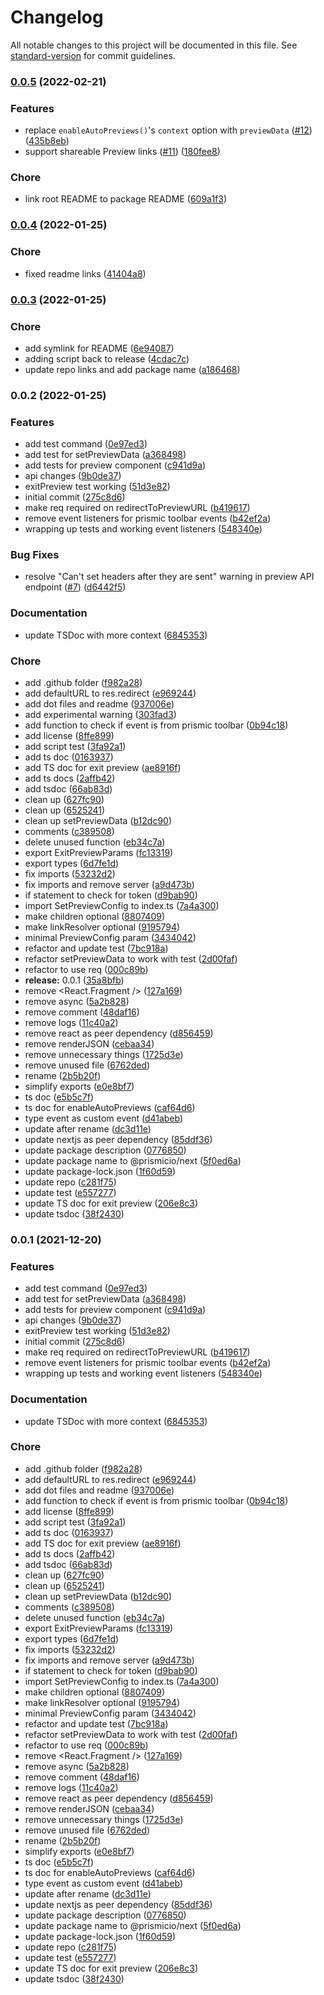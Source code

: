 # Changelog

All notable changes to this project will be documented in this file. See [standard-version](https://github.com/conventional-changelog/standard-version) for commit guidelines.

### [0.0.5](https://github.com/prismicio/prismic-next/compare/v0.0.4...v0.0.5) (2022-02-21)


### Features

* replace `enableAutoPreviews()`'s `context` option with `previewData` ([#12](https://github.com/prismicio/prismic-next/issues/12)) ([435b8eb](https://github.com/prismicio/prismic-next/commit/435b8eb06356829b3cabc34152a31661feba6d41))
* support shareable Preview links ([#11](https://github.com/prismicio/prismic-next/issues/11)) ([180fee8](https://github.com/prismicio/prismic-next/commit/180fee8358d58f71d99b4e20d8bb99bab22724f3))


### Chore

* link root README to package README ([609a1f3](https://github.com/prismicio/prismic-next/commit/609a1f3d4e2fe0c15571f73acec92b5921835d13))

### [0.0.4](https://github.com/prismicio/prismic-next/compare/v0.0.3...v0.0.4) (2022-01-25)


### Chore

* fixed readme links ([41404a8](https://github.com/prismicio/prismic-next/commit/41404a886f51b5133748bd352f94d7651f6630c3))

### [0.0.3](https://github.com/prismicio/prismic-next/compare/v0.0.2...v0.0.3) (2022-01-25)


### Chore

* add symlink for README ([6e94087](https://github.com/prismicio/prismic-next/commit/6e94087552304560ce70120a0ea46dcbd0ac4a47))
* adding script back to release ([4cdac7c](https://github.com/prismicio/prismic-next/commit/4cdac7c46ba1bbe4cff64245b270e1f89055dcf7))
* update repo links and add package name ([a186468](https://github.com/prismicio/prismic-next/commit/a18646854d4b47ad3d9981012814b03438dfca21))

### 0.0.2 (2022-01-25)


### Features

* add test command ([0e97ed3](https://github.com/prismicio/prismic-next/commit/0e97ed302173b3a4cfa41761a844f006e7e8b7ba))
* add test for setPreviewData ([a368498](https://github.com/prismicio/prismic-next/commit/a36849870a839e8a106999dd200261f2bacf8efc))
* add tests for preview component ([c941d9a](https://github.com/prismicio/prismic-next/commit/c941d9a67c3b1bd3f0df5232eaa5f8f6e1fe6ca5))
* api changes ([9b0de37](https://github.com/prismicio/prismic-next/commit/9b0de3731ae0ebb2b6d0de60ad6875065d5513fc))
* exitPreview test working ([51d3e82](https://github.com/prismicio/prismic-next/commit/51d3e827ffb9c57e3139d3be47731d069f663818))
* initial commit ([275c8d6](https://github.com/prismicio/prismic-next/commit/275c8d629e382fd78627c3f1a428b7394a5294e5))
* make req required on redirectToPreviewURL ([b419617](https://github.com/prismicio/prismic-next/commit/b4196172b827bd57c50ea2d5172b9640349c4794))
* remove event listeners for prismic toolbar events ([b42ef2a](https://github.com/prismicio/prismic-next/commit/b42ef2a96e3e83110d02e5a8cebf25175698d28b))
* wrapping up tests and working event listeners ([548340e](https://github.com/prismicio/prismic-next/commit/548340ed58ecb2bbd6c859ad347f1ce649a1e7b7))


### Bug Fixes

* resolve "Can't set headers after they are sent" warning in preview API endpoint ([#7](https://github.com/prismicio/prismic-next/issues/7)) ([d6442f5](https://github.com/prismicio/prismic-next/commit/d6442f59706158c7407b9c827cdabef3140a613c))


### Documentation

* update TSDoc with more context ([6845353](https://github.com/prismicio/prismic-next/commit/68453537bd9f33f8d0eeca33625a5e2d6a2fff08))


### Chore

* add .github folder ([f982a28](https://github.com/prismicio/prismic-next/commit/f982a28392ad4424d7fa93dec8460e8b2b03339f))
* add defaultURL to res.redirect ([e969244](https://github.com/prismicio/prismic-next/commit/e9692447944f62c75b097b15808dcd7492201bd5))
* add dot files and readme ([937006e](https://github.com/prismicio/prismic-next/commit/937006e225a17d275b391dcc9370284e1819c554))
* add experimental warning ([303fad3](https://github.com/prismicio/prismic-next/commit/303fad3c8f7731b088735f53ecba84ebe25e883e))
* add function to check if event is from prismic toolbar ([0b94c18](https://github.com/prismicio/prismic-next/commit/0b94c188ee59c8836d5ee85aaf06cd55a2063283))
* add license ([8ffe899](https://github.com/prismicio/prismic-next/commit/8ffe899c911a06f68e95dad4d4e9fd0c2c22df71))
* add script test ([3fa92a1](https://github.com/prismicio/prismic-next/commit/3fa92a14cc6716749353e873fe1d3a095f809616))
* add ts doc ([0163937](https://github.com/prismicio/prismic-next/commit/01639378de65acaa6fd6d1871fa36d30a54c1937))
* add TS doc for exit preview ([ae8916f](https://github.com/prismicio/prismic-next/commit/ae8916f160297efc11aa790e7b7cee998100ab2c))
* add ts docs ([2affb42](https://github.com/prismicio/prismic-next/commit/2affb4245d8a178fd8c2a62736cb32d2ba0ba721))
* add tsdoc ([66ab83d](https://github.com/prismicio/prismic-next/commit/66ab83da56f6912ff7183e9ec9fce060badcd71f))
* clean up ([627fc90](https://github.com/prismicio/prismic-next/commit/627fc900a018910cfeb853046d6e16bfdfdf93fc))
* clean up ([6525241](https://github.com/prismicio/prismic-next/commit/65252415b45bc21117c094de7d74a8b5d3e650ab))
* clean up setPreviewData ([b12dc90](https://github.com/prismicio/prismic-next/commit/b12dc902e1fb449e0fe65e839523f555a7125f9a))
* comments ([c389508](https://github.com/prismicio/prismic-next/commit/c3895081d946773e280468cc56438f109549915c))
* delete unused function ([eb34c7a](https://github.com/prismicio/prismic-next/commit/eb34c7ad2cf00199c5e5bfc0ea3adc1516d18ee7))
* export ExitPreviewParams ([fc13319](https://github.com/prismicio/prismic-next/commit/fc13319209e226a6e03e19b1d431fbc76777622b))
* export types ([6d7fe1d](https://github.com/prismicio/prismic-next/commit/6d7fe1d493ce9f966cf03bf4773e1e49f73892a3))
* fix imports ([53232d2](https://github.com/prismicio/prismic-next/commit/53232d2acc4f19252ec77ea66033cf9b913334a7))
* fix imports and remove server ([a9d473b](https://github.com/prismicio/prismic-next/commit/a9d473b9f90c1414c0a2512085e0cd43324c8323))
* if statement to check for token ([d9bab90](https://github.com/prismicio/prismic-next/commit/d9bab904b161d654d8fd58a28ddb43d4ced6f099))
* import SetPreviewConfig to index.ts ([7a4a300](https://github.com/prismicio/prismic-next/commit/7a4a3007b71ce9bd4aa1ca414c13a88b592991c4))
* make children optional ([8807409](https://github.com/prismicio/prismic-next/commit/88074093c53327cacb00a720e2ae104a9971b645))
* make linkResolver optional ([9195794](https://github.com/prismicio/prismic-next/commit/9195794ce1ef538b3851c89ae7a917859ba1dad7))
* minimal PreviewConfig param ([3434042](https://github.com/prismicio/prismic-next/commit/3434042882402a97838577a34ee2aa1c53b7e55b))
* refactor <PrismicPreview /> and update test ([7bc918a](https://github.com/prismicio/prismic-next/commit/7bc918a3169b795ebb8b48815b18f214fdd767d6))
* refactor setPreviewData to work with test ([2d00faf](https://github.com/prismicio/prismic-next/commit/2d00faf974dee1898ba0b44f0c189d4669a45876))
* refactor to use req ([000c89b](https://github.com/prismicio/prismic-next/commit/000c89bf253f70b6cd2be04b55df27c565ee0829))
* **release:** 0.0.1 ([35a8bfb](https://github.com/prismicio/prismic-next/commit/35a8bfb972ffc7432fbef6d6e5ab0b33446b00bf))
* remove <React.Fragment /> ([127a169](https://github.com/prismicio/prismic-next/commit/127a169628dc8630a3c258a5883f14122567d335))
* remove async ([5a2b828](https://github.com/prismicio/prismic-next/commit/5a2b8287ed99505701b71fa851d85f95c6002803))
* remove comment ([48daf16](https://github.com/prismicio/prismic-next/commit/48daf164dfc0edbdc79432de995a3c5027522849))
* remove logs ([11c40a2](https://github.com/prismicio/prismic-next/commit/11c40a2748ae21791f1d96f00b78fa18bce00e0f))
* remove react as peer dependency ([d856459](https://github.com/prismicio/prismic-next/commit/d856459de1889f090ed51b0e30da76f7724b0147))
* remove renderJSON ([cebaa34](https://github.com/prismicio/prismic-next/commit/cebaa34c25aa300fb472bbf6cac80516a8a17283))
* remove unnecessary things ([1725d3e](https://github.com/prismicio/prismic-next/commit/1725d3e2d45a61f9ade45e9d5aca3396d54005fa))
* remove unused file ([6762ded](https://github.com/prismicio/prismic-next/commit/6762dedba18b7fdce71aef814f9b32c5b4f27b13))
* rename ([2b5b20f](https://github.com/prismicio/prismic-next/commit/2b5b20f18fcaab7ba48fe65b52147c04e951288b))
* simplify exports ([e0e8bf7](https://github.com/prismicio/prismic-next/commit/e0e8bf7ff5391deae919f09c6116ad6c3f8cb8bd))
* ts doc ([e5b5c7f](https://github.com/prismicio/prismic-next/commit/e5b5c7f14d8e40f1d4c0c7578ed4718f59f9693d))
* ts doc for enableAutoPreviews ([caf64d6](https://github.com/prismicio/prismic-next/commit/caf64d677e35d32a60384fbb94c4d2f560c47651))
* type event as custom event ([d41abeb](https://github.com/prismicio/prismic-next/commit/d41abeb386e2d5e4a57bdff6900ffa072e6c2ded))
* update after rename ([dc3d11e](https://github.com/prismicio/prismic-next/commit/dc3d11e67b2c074e4d801a5f0450ae78c828bbd2))
* update nextjs as peer dependency ([85ddf36](https://github.com/prismicio/prismic-next/commit/85ddf36ae50aca19f6a2c41c7a47260c3fc0fc36))
* update package description ([0776850](https://github.com/prismicio/prismic-next/commit/077685091abdb95e58b32f4d14f910155f10a975))
* update package name to @prismicio/next ([5f0ed6a](https://github.com/prismicio/prismic-next/commit/5f0ed6a9d5166f2f46f76a0a1f706685abb6cc30))
* update package-lock.json ([1f60d59](https://github.com/prismicio/prismic-next/commit/1f60d592d73eb2b384e601c49b3fb0a2953fe5ac))
* update repo ([c281f75](https://github.com/prismicio/prismic-next/commit/c281f75b9cda0e5476245560b400720cc8d3a1dc))
* update test ([e557277](https://github.com/prismicio/prismic-next/commit/e5572775d7b9476180eba5d2ae3ba158bfceb472))
* update TS doc for exit preview ([206e8c3](https://github.com/prismicio/prismic-next/commit/206e8c3a685ae10cc8baa2d02e145c88b2862b79))
* update tsdoc ([38f2430](https://github.com/prismicio/prismic-next/commit/38f24309ebcb2b72536a2da187c15af69450c1f3))

### 0.0.1 (2021-12-20)


### Features

* add test command ([0e97ed3](https://github.com/prismicio/prismic-next/commit/0e97ed302173b3a4cfa41761a844f006e7e8b7ba))
* add test for setPreviewData ([a368498](https://github.com/prismicio/prismic-next/commit/a36849870a839e8a106999dd200261f2bacf8efc))
* add tests for preview component ([c941d9a](https://github.com/prismicio/prismic-next/commit/c941d9a67c3b1bd3f0df5232eaa5f8f6e1fe6ca5))
* api changes ([9b0de37](https://github.com/prismicio/prismic-next/commit/9b0de3731ae0ebb2b6d0de60ad6875065d5513fc))
* exitPreview test working ([51d3e82](https://github.com/prismicio/prismic-next/commit/51d3e827ffb9c57e3139d3be47731d069f663818))
* initial commit ([275c8d6](https://github.com/prismicio/prismic-next/commit/275c8d629e382fd78627c3f1a428b7394a5294e5))
* make req required on redirectToPreviewURL ([b419617](https://github.com/prismicio/prismic-next/commit/b4196172b827bd57c50ea2d5172b9640349c4794))
* remove event listeners for prismic toolbar events ([b42ef2a](https://github.com/prismicio/prismic-next/commit/b42ef2a96e3e83110d02e5a8cebf25175698d28b))
* wrapping up tests and working event listeners ([548340e](https://github.com/prismicio/prismic-next/commit/548340ed58ecb2bbd6c859ad347f1ce649a1e7b7))


### Documentation

* update TSDoc with more context ([6845353](https://github.com/prismicio/prismic-next/commit/68453537bd9f33f8d0eeca33625a5e2d6a2fff08))


### Chore

* add .github folder ([f982a28](https://github.com/prismicio/prismic-next/commit/f982a28392ad4424d7fa93dec8460e8b2b03339f))
* add defaultURL to res.redirect ([e969244](https://github.com/prismicio/prismic-next/commit/e9692447944f62c75b097b15808dcd7492201bd5))
* add dot files and readme ([937006e](https://github.com/prismicio/prismic-next/commit/937006e225a17d275b391dcc9370284e1819c554))
* add function to check if event is from prismic toolbar ([0b94c18](https://github.com/prismicio/prismic-next/commit/0b94c188ee59c8836d5ee85aaf06cd55a2063283))
* add license ([8ffe899](https://github.com/prismicio/prismic-next/commit/8ffe899c911a06f68e95dad4d4e9fd0c2c22df71))
* add script test ([3fa92a1](https://github.com/prismicio/prismic-next/commit/3fa92a14cc6716749353e873fe1d3a095f809616))
* add ts doc ([0163937](https://github.com/prismicio/prismic-next/commit/01639378de65acaa6fd6d1871fa36d30a54c1937))
* add TS doc for exit preview ([ae8916f](https://github.com/prismicio/prismic-next/commit/ae8916f160297efc11aa790e7b7cee998100ab2c))
* add ts docs ([2affb42](https://github.com/prismicio/prismic-next/commit/2affb4245d8a178fd8c2a62736cb32d2ba0ba721))
* add tsdoc ([66ab83d](https://github.com/prismicio/prismic-next/commit/66ab83da56f6912ff7183e9ec9fce060badcd71f))
* clean up ([627fc90](https://github.com/prismicio/prismic-next/commit/627fc900a018910cfeb853046d6e16bfdfdf93fc))
* clean up ([6525241](https://github.com/prismicio/prismic-next/commit/65252415b45bc21117c094de7d74a8b5d3e650ab))
* clean up setPreviewData ([b12dc90](https://github.com/prismicio/prismic-next/commit/b12dc902e1fb449e0fe65e839523f555a7125f9a))
* comments ([c389508](https://github.com/prismicio/prismic-next/commit/c3895081d946773e280468cc56438f109549915c))
* delete unused function ([eb34c7a](https://github.com/prismicio/prismic-next/commit/eb34c7ad2cf00199c5e5bfc0ea3adc1516d18ee7))
* export ExitPreviewParams ([fc13319](https://github.com/prismicio/prismic-next/commit/fc13319209e226a6e03e19b1d431fbc76777622b))
* export types ([6d7fe1d](https://github.com/prismicio/prismic-next/commit/6d7fe1d493ce9f966cf03bf4773e1e49f73892a3))
* fix imports ([53232d2](https://github.com/prismicio/prismic-next/commit/53232d2acc4f19252ec77ea66033cf9b913334a7))
* fix imports and remove server ([a9d473b](https://github.com/prismicio/prismic-next/commit/a9d473b9f90c1414c0a2512085e0cd43324c8323))
* if statement to check for token ([d9bab90](https://github.com/prismicio/prismic-next/commit/d9bab904b161d654d8fd58a28ddb43d4ced6f099))
* import SetPreviewConfig to index.ts ([7a4a300](https://github.com/prismicio/prismic-next/commit/7a4a3007b71ce9bd4aa1ca414c13a88b592991c4))
* make children optional ([8807409](https://github.com/prismicio/prismic-next/commit/88074093c53327cacb00a720e2ae104a9971b645))
* make linkResolver optional ([9195794](https://github.com/prismicio/prismic-next/commit/9195794ce1ef538b3851c89ae7a917859ba1dad7))
* minimal PreviewConfig param ([3434042](https://github.com/prismicio/prismic-next/commit/3434042882402a97838577a34ee2aa1c53b7e55b))
* refactor <PrismicPreview /> and update test ([7bc918a](https://github.com/prismicio/prismic-next/commit/7bc918a3169b795ebb8b48815b18f214fdd767d6))
* refactor setPreviewData to work with test ([2d00faf](https://github.com/prismicio/prismic-next/commit/2d00faf974dee1898ba0b44f0c189d4669a45876))
* refactor to use req ([000c89b](https://github.com/prismicio/prismic-next/commit/000c89bf253f70b6cd2be04b55df27c565ee0829))
* remove <React.Fragment /> ([127a169](https://github.com/prismicio/prismic-next/commit/127a169628dc8630a3c258a5883f14122567d335))
* remove async ([5a2b828](https://github.com/prismicio/prismic-next/commit/5a2b8287ed99505701b71fa851d85f95c6002803))
* remove comment ([48daf16](https://github.com/prismicio/prismic-next/commit/48daf164dfc0edbdc79432de995a3c5027522849))
* remove logs ([11c40a2](https://github.com/prismicio/prismic-next/commit/11c40a2748ae21791f1d96f00b78fa18bce00e0f))
* remove react as peer dependency ([d856459](https://github.com/prismicio/prismic-next/commit/d856459de1889f090ed51b0e30da76f7724b0147))
* remove renderJSON ([cebaa34](https://github.com/prismicio/prismic-next/commit/cebaa34c25aa300fb472bbf6cac80516a8a17283))
* remove unnecessary things ([1725d3e](https://github.com/prismicio/prismic-next/commit/1725d3e2d45a61f9ade45e9d5aca3396d54005fa))
* remove unused file ([6762ded](https://github.com/prismicio/prismic-next/commit/6762dedba18b7fdce71aef814f9b32c5b4f27b13))
* rename ([2b5b20f](https://github.com/prismicio/prismic-next/commit/2b5b20f18fcaab7ba48fe65b52147c04e951288b))
* simplify exports ([e0e8bf7](https://github.com/prismicio/prismic-next/commit/e0e8bf7ff5391deae919f09c6116ad6c3f8cb8bd))
* ts doc ([e5b5c7f](https://github.com/prismicio/prismic-next/commit/e5b5c7f14d8e40f1d4c0c7578ed4718f59f9693d))
* ts doc for enableAutoPreviews ([caf64d6](https://github.com/prismicio/prismic-next/commit/caf64d677e35d32a60384fbb94c4d2f560c47651))
* type event as custom event ([d41abeb](https://github.com/prismicio/prismic-next/commit/d41abeb386e2d5e4a57bdff6900ffa072e6c2ded))
* update after rename ([dc3d11e](https://github.com/prismicio/prismic-next/commit/dc3d11e67b2c074e4d801a5f0450ae78c828bbd2))
* update nextjs as peer dependency ([85ddf36](https://github.com/prismicio/prismic-next/commit/85ddf36ae50aca19f6a2c41c7a47260c3fc0fc36))
* update package description ([0776850](https://github.com/prismicio/prismic-next/commit/077685091abdb95e58b32f4d14f910155f10a975))
* update package name to @prismicio/next ([5f0ed6a](https://github.com/prismicio/prismic-next/commit/5f0ed6a9d5166f2f46f76a0a1f706685abb6cc30))
* update package-lock.json ([1f60d59](https://github.com/prismicio/prismic-next/commit/1f60d592d73eb2b384e601c49b3fb0a2953fe5ac))
* update repo ([c281f75](https://github.com/prismicio/prismic-next/commit/c281f75b9cda0e5476245560b400720cc8d3a1dc))
* update test ([e557277](https://github.com/prismicio/prismic-next/commit/e5572775d7b9476180eba5d2ae3ba158bfceb472))
* update TS doc for exit preview ([206e8c3](https://github.com/prismicio/prismic-next/commit/206e8c3a685ae10cc8baa2d02e145c88b2862b79))
* update tsdoc ([38f2430](https://github.com/prismicio/prismic-next/commit/38f24309ebcb2b72536a2da187c15af69450c1f3))
